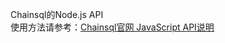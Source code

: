 Chainsql的Node.js API<br>
使用方法请参考：[Chainsql官网 JavaScript API说明](http://chainsql.net/api_javascript.html)
